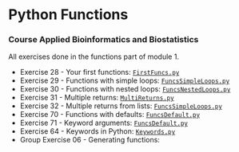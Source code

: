 # Python Functions
### Course Applied Bioinformatics and Biostatistics
All exercises done in the functions part of module 1.

* Exercise 28 - Your first functions: [`FirstFuncs.py`](https://github.com/rominafernandez/Python_Functions/blob/master/FirstFuncs.py)
* Exercise 29 - Functions with simple loops: [`FuncsSimpleLoops.py`](https://github.com/rominafernandez/Python_Functions/blob/master/FuncsSimpleLoops.py)
* Exercise 30 - Functions with nested loops: [`FuncsNestedLoops.py`](https://github.com/rominafernandez/Python_Functions/blob/master/FuncsNestedLoops.py)
* Exercise 31 - Multiple returns: [`MultiReturns.py`](https://github.com/rominafernandez/Python_Functions/blob/master/MultiReturns.py)
* Exercise 32 - Multiple returns from lists: [`FuncsSimpleLoops.py`](https://github.com/rominafernandez/Python_Functions/blob/master/FuncsSimpleLoops.py)
* Exercise 70 - Functions with defaults: [`FuncsDefault.py`](https://github.com/rominafernandez/Python_Functions/blob/master/FuncsDefault.py)
* Exercise 71 - Keyword arguments: [`FuncsDefault.py`](https://github.com/rominafernandez/Python_Functions/blob/master/FuncsDefault.py)
* Exercise 64 - Keywords in Python: [`Keywords.py`](https://github.com/rominafernandez/Python_Functions/blob/master/Keywords.py)
* Group Exercise 06 - Generating functions:

